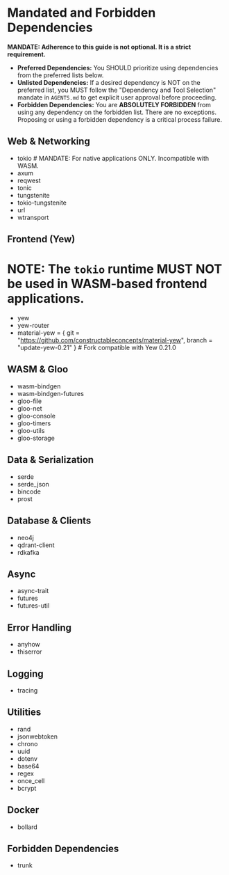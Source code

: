 # Mandated and Forbidden Dependencies

**MANDATE: Adherence to this guide is not optional. It is a strict requirement.**

- **Preferred Dependencies:** You SHOULD prioritize using dependencies from the preferred lists below.
- **Unlisted Dependencies:** If a desired dependency is NOT on the preferred list, you MUST follow the "Dependency and Tool Selection" mandate in `AGENTS.md` to get explicit user approval before proceeding.
- **Forbidden Dependencies:** You are **ABSOLUTELY FORBIDDEN** from using any dependency on the forbidden list. There are no exceptions. Proposing or using a forbidden dependency is a critical process failure.

## Web & Networking
- tokio  # MANDATE: For native applications ONLY. Incompatible with WASM.
- axum
- reqwest
- tonic
- tungstenite
- tokio-tungstenite
- url
- wtransport

## Frontend (Yew)
# NOTE: The `tokio` runtime MUST NOT be used in WASM-based frontend applications.
- yew
- yew-router
- material-yew = { git = "https://github.com/constructableconcepts/material-yew", branch = "update-yew-0.21" } # Fork compatible with Yew 0.21.0

## WASM & Gloo
- wasm-bindgen
- wasm-bindgen-futures
- gloo-file
- gloo-net
- gloo-console
- gloo-timers
- gloo-utils
- gloo-storage

## Data & Serialization
- serde
- serde_json
- bincode
- prost

## Database & Clients
- neo4j
- qdrant-client
- rdkafka

## Async
- async-trait
- futures
- futures-util

## Error Handling
- anyhow
- thiserror

## Logging
- tracing

## Utilities
- rand
- jsonwebtoken
- chrono
- uuid
- dotenv
- base64
- regex
- once_cell
- bcrypt

## Docker
- bollard

## Forbidden Dependencies
- trunk